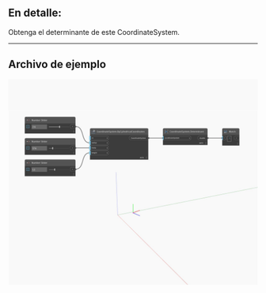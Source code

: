 ## En detalle:
Obtenga el determinante de este CoordinateSystem.
___
## Archivo de ejemplo

![Determinant](./Autodesk.DesignScript.Geometry.CoordinateSystem.Determinant_img.jpg)

